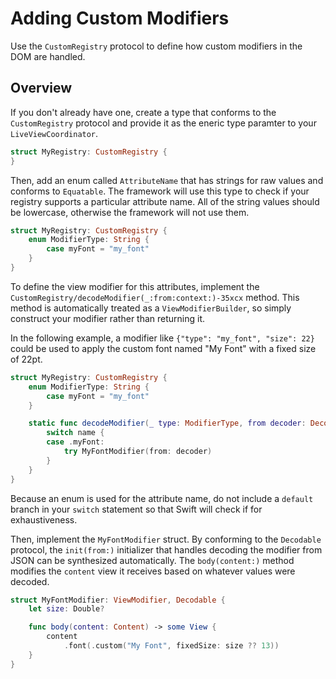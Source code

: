 # Adding Custom Modifiers

Use the ``CustomRegistry`` protocol to define how custom modifiers in the DOM are handled.

## Overview

If you don't already have one, create a type that conforms to the ``CustomRegistry`` protocol and provide it as the eneric type paramter to your ``LiveViewCoordinator``.

```swift
struct MyRegistry: CustomRegistry {
}
```

Then, add an enum called `AttributeName` that has strings for raw values and conforms to `Equatable`. The framework will use this type to check if your registry supports a particular attribute name. All of the string values should be lowercase, otherwise the framework will not use them.

```swift
struct MyRegistry: CustomRegistry {
    enum ModifierType: String {
        case myFont = "my_font"
    }
}
```

To define the view modifier for this attributes, implement the ``CustomRegistry/decodeModifier(_:from:context:)-35xcx`` method. This method is automatically treated as a ``ViewModifierBuilder``, so simply construct your modifier rather than returning it.

In the following example, a modifier like `{"type": "my_font", "size": 22}` could be used to apply the custom font named "My Font" with a fixed size of 22pt.

```swift
struct MyRegistry: CustomRegistry {
    enum ModifierType: String {
        case myFont = "my_font"
    }

    static func decodeModifier(_ type: ModifierType, from decoder: Decoder, context: LiveContext<MyRegistry>) throws -> some ViewModifier {
        switch name {
        case .myFont:
            try MyFontModifier(from: decoder)
        }
    }
}
```

Because an enum is used for the attribute name, do not include a `default` branch in your `switch` statement so that Swift will check if for exhaustiveness.

Then, implement the `MyFontModifier` struct. By conforming to the `Decodable` protocol, the `init(from:)` initializer that handles decoding the modifier from JSON can be synthesized automatically. The `body(content:)` method modifies the `content` view it receives based on whatever values were decoded.

```swift
struct MyFontModifier: ViewModifier, Decodable {
    let size: Double?

    func body(content: Content) -> some View {
        content
            .font(.custom("My Font", fixedSize: size ?? 13))
    }
}
```
